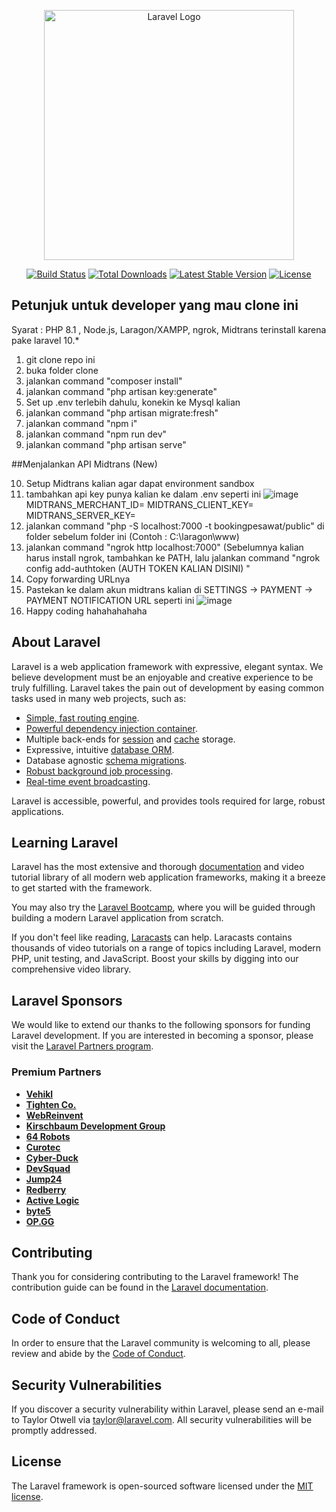 <p align="center"><a href="https://laravel.com" target="_blank"><img src="https://raw.githubusercontent.com/laravel/art/master/logo-lockup/5%20SVG/2%20CMYK/1%20Full%20Color/laravel-logolockup-cmyk-red.svg" width="400" alt="Laravel Logo"></a></p>

<p align="center">
<a href="https://github.com/laravel/framework/actions"><img src="https://github.com/laravel/framework/workflows/tests/badge.svg" alt="Build Status"></a>
<a href="https://packagist.org/packages/laravel/framework"><img src="https://img.shields.io/packagist/dt/laravel/framework" alt="Total Downloads"></a>
<a href="https://packagist.org/packages/laravel/framework"><img src="https://img.shields.io/packagist/v/laravel/framework" alt="Latest Stable Version"></a>
<a href="https://packagist.org/packages/laravel/framework"><img src="https://img.shields.io/packagist/l/laravel/framework" alt="License"></a>
</p>

## Petunjuk untuk developer yang mau clone ini
Syarat : PHP 8.1 , Node.js, Laragon/XAMPP, ngrok, Midtrans terinstall karena pake laravel 10.*
1. git clone repo ini
2. buka folder clone
3. jalankan command "composer install"
4. jalankan command "php artisan key:generate"
5. Set up .env terlebih dahulu, konekin ke Mysql kalian
6. jalankan command "php artisan migrate:fresh"
7. jalankan command "npm i"
8. jalankan command "npm run dev"
9. jalankan command "php artisan serve"

##Menjalankan API Midtrans (New)

10. Setup Midtrans kalian agar dapat environment sandbox
11. tambahkan api key punya kalian ke dalam .env seperti ini
![image](https://github.com/notbx57/bookingpesawat/assets/94163016/e4950ad2-abe8-4e2c-a2c7-c91342e800d0)
MIDTRANS_MERCHANT_ID=
MIDTRANS_CLIENT_KEY=
MIDTRANS_SERVER_KEY=
13. jalankan command "php -S localhost:7000 -t bookingpesawat/public" di folder sebelum folder ini (Contoh : C:\laragon\www)
14. jalankan command "ngrok http localhost:7000" (Sebelumnya kalian harus install ngrok, tambahkan ke PATH, lalu jalankan command "ngrok config add-authtoken (AUTH TOKEN KALIAN DISINI) "
15. Copy forwarding URLnya
16. Pastekan ke dalam akun midtrans kalian di SETTINGS -> PAYMENT -> PAYMENT NOTIFICATION URL seperti ini
![image](https://github.com/notbx57/bookingpesawat/assets/94163016/45cec7e3-cd99-48b3-916f-f1e1c0ee53aa)
17. Happy coding hahahahahaha





## About Laravel

Laravel is a web application framework with expressive, elegant syntax. We believe development must be an enjoyable and creative experience to be truly fulfilling. Laravel takes the pain out of development by easing common tasks used in many web projects, such as:

- [Simple, fast routing engine](https://laravel.com/docs/routing).
- [Powerful dependency injection container](https://laravel.com/docs/container).
- Multiple back-ends for [session](https://laravel.com/docs/session) and [cache](https://laravel.com/docs/cache) storage.
- Expressive, intuitive [database ORM](https://laravel.com/docs/eloquent).
- Database agnostic [schema migrations](https://laravel.com/docs/migrations).
- [Robust background job processing](https://laravel.com/docs/queues).
- [Real-time event broadcasting](https://laravel.com/docs/broadcasting).

Laravel is accessible, powerful, and provides tools required for large, robust applications.

## Learning Laravel

Laravel has the most extensive and thorough [documentation](https://laravel.com/docs) and video tutorial library of all modern web application frameworks, making it a breeze to get started with the framework.

You may also try the [Laravel Bootcamp](https://bootcamp.laravel.com), where you will be guided through building a modern Laravel application from scratch.

If you don't feel like reading, [Laracasts](https://laracasts.com) can help. Laracasts contains thousands of video tutorials on a range of topics including Laravel, modern PHP, unit testing, and JavaScript. Boost your skills by digging into our comprehensive video library.

## Laravel Sponsors

We would like to extend our thanks to the following sponsors for funding Laravel development. If you are interested in becoming a sponsor, please visit the [Laravel Partners program](https://partners.laravel.com).

### Premium Partners

- **[Vehikl](https://vehikl.com/)**
- **[Tighten Co.](https://tighten.co)**
- **[WebReinvent](https://webreinvent.com/)**
- **[Kirschbaum Development Group](https://kirschbaumdevelopment.com)**
- **[64 Robots](https://64robots.com)**
- **[Curotec](https://www.curotec.com/services/technologies/laravel/)**
- **[Cyber-Duck](https://cyber-duck.co.uk)**
- **[DevSquad](https://devsquad.com/hire-laravel-developers)**
- **[Jump24](https://jump24.co.uk)**
- **[Redberry](https://redberry.international/laravel/)**
- **[Active Logic](https://activelogic.com)**
- **[byte5](https://byte5.de)**
- **[OP.GG](https://op.gg)**

## Contributing

Thank you for considering contributing to the Laravel framework! The contribution guide can be found in the [Laravel documentation](https://laravel.com/docs/contributions).

## Code of Conduct

In order to ensure that the Laravel community is welcoming to all, please review and abide by the [Code of Conduct](https://laravel.com/docs/contributions#code-of-conduct).

## Security Vulnerabilities

If you discover a security vulnerability within Laravel, please send an e-mail to Taylor Otwell via [taylor@laravel.com](mailto:taylor@laravel.com). All security vulnerabilities will be promptly addressed.

## License

The Laravel framework is open-sourced software licensed under the [MIT license](https://opensource.org/licenses/MIT).


